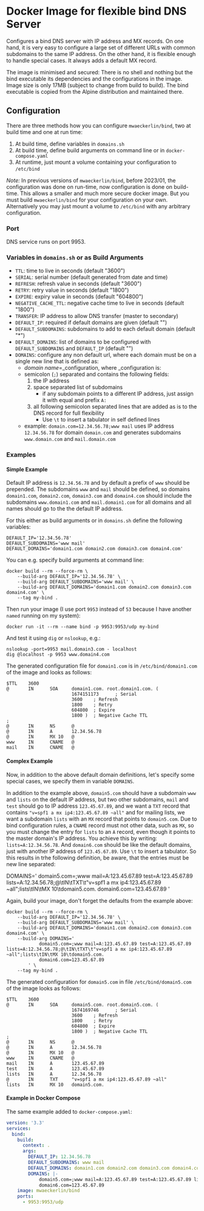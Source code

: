 # Docker Image for flexible bind DNS Server

Configures a bind DNS server with IP address and MX records. On one hand, it is very easy to configure a large set of different URLs with common subdomains to the same IP address. On the other hand, it is flexible enough to handle special cases. It always adds a default MX record.

The image is minimised and secured: There is no shell and nothing but the bind executable its dependencies and the configurations in the image. Image size is only 17MB (subject to change from build to build). The bind executable is copied from the Alpine distribution and maintained there.

## Configuration

There are three methods how you can configure `mwaeckerlin/bind`, two at build time and one at run time:

  1. At build time, define variables in `domains.sh`
  2. At build time, define build arguments on command line or in `docker-compose.yaml`
  3. At runtime, just mount a volume containing your configuration to `/etc/bind`

*Note:* In previous versions of `mwaeckerlin/bind`, before 2023/01, the configuration was done on run-time, now configuration is done on build-time. This allows a smaller and much more secure docker image. But you must build `mwaeckerlin/bind` for your configuration on your own. Alternatively you may just mount a volume to `/etc/bind` with any arbitrary configuration.

### Port

DNS service runs on port 9953.

### Variables in `domains.sh` or as Build Arguments

- `TTL`: time to live in seconds (default "3600")
- `SERIAL`: serial number (default generated from date and time)
- `REFRESH`: refresh value in seconds (default "3600")
- `RETRY`: retry value in seconds (default "1800")
- `EXPIRE`: expiry value in seconds (default "604800")
- `NEGATIVE_CACHE_TTL`: negative cache time to live in seconds (default "1800")
- `TRANSFER`: IP address to allow DNS transfer (master to secondary)
- `DEFAULT_IP`: required if default domains are given (default "")
- `DEFAULT_SUBDOMAINS`: subdomains to add to each default domain (default "*")
- `DEFAULT_DOMAINS`: list of domains to be configured with `DEFAULT_SUBDOMAINS` and `DEFAULT_IP` (default "")
- `DOMAINS`: configure any non default url, where each domain must be on a single new line that is defined as:
    - _domain name_=_configuration, where _configuration is:
    - semicolon (`;`) separated and contains the following fields:
        1. the IP address
        2. space separated list of subdomains
           - if any subdomain points to a different IP address, just assign it with equal and prefix `A:`
        3. all following semicolon separated lines that are added as is to the DNS record for full flexibility
            - Use `\t` to insert a tabulator in self defined lines
    - example: `domain.com=12.34.56.78;www mail` uses IP address `12.34.56.78` for domain `domain.com` and generates subdomains `www.domain.com` and `mail.domain.com`
 
### Examples

#### Simple Example

Default IP address is `12.34.56.78` and by default a prefix of `www` should be prepended. The subdomains `www` and `mail` should be defined, so domains `domain1.com`, `domain2.com`, `domain3.com` and `domain4.com` should include the subdomains `www.domain1.com` and `mail.domain1.com` for all domains and all names should go to the the default IP address.

For this either as build arguments or in `domains.sh` define the following variables:

    DEFAULT_IP='12.34.56.78'
    DEFAULT_SUBDOMAINS='www mail'
    DEFAULT_DOMAINS='domain1.com domain2.com domain3.com domain4.com'

You can e.g. specify build arguments at command line:

    docker build --rm --force-rm \
        --build-arg DEFAULT_IP='12.34.56.78' \
        --build-arg DEFAULT_SUBDOMAINS='www mail' \
        --build-arg DEFAULT_DOMAINS='domain1.com domain2.com domain3.com domain4.com' \
        --tag my-bind .

Then run your image (I use port `9953` instead of `53` because I have another `named` running on my system):

    docker run -it --rm --name bind -p 9953:9953/udp my-bind

And test it using `dig` or `nslookup`, e.g.:

    nslookup -port=9953 mail.domain3.com - localhost
    dig @localhost -p 9953 www.domain4.com

The generated configuration file for `domain1.com` is in `/etc/bind/domain1.com` of the image and looks as follows:

```
$TTL    3600
@       IN      SOA     domain1.com. root.domain1.com. (
                        1674151173      ; Serial
                        3600    ; Refresh
                        1800    ; Retry
                        604800  ; Expire
                        1800 )  ; Negative Cache TTL
;
@       IN      NS      @
@       IN      A       12.34.56.78
@       IN      MX 10   @
www     IN      CNAME   @
mail    IN      CNAME   @
```

#### Complex Example

Now, in addition to the above default domain definitions, let's specify some special cases, we specify them in variable `DOMAINS`.

In addition to the example above, `domain5.com` should have a subdomain `www` and `lists` on the default IP address, but two other subdomains, `mail` and `test` should go to IP address `123.45.67.89`, and we want a `TXT` record that contains `"v=spf1 a mx ip4:123.45.67.89 ~all"` and for mailing lists, we want a subdomain `lists` with an `MX` record that points to `domain5.com`. Due to bind configuration rules, a `CNAME` record must not other data, such as `MX`, so you must change the entry for `lists` to an `A` record, even though it points to the master domain's IP address. You achieve this by writing: `lists=A:12.34.56.78`. And `domain6.com` should be like the default domains, just with another IP address of `123.45.67.89`. Use `\t` to insert a tabulator. So this results in trhe following definition, be aware, that the entries must be new line separated:

   DOMAINS='
        domain5.com=;www mail=A:123.45.67.89 test=A:123.45.67.89 lists=A:12.34.56.78;@\tIN\tTXT\t"v=spf1 a mx ip4:123.45.67.89 ~all";lists\tIN\tMX 10\tdomain5.com.
        domain6.com=123.45.67.89
    '

Again, build your image, don't forget the defaults from the example above:

    docker build --rm --force-rm \
        --build-arg DEFAULT_IP='12.34.56.78' \
        --build-arg DEFAULT_SUBDOMAINS='www mail' \
        --build-arg DEFAULT_DOMAINS='domain1.com domain2.com domain3.com domain4.com' \
        --build-arg DOMAINS='
                domain5.com=;www mail=A:123.45.67.89 test=A:123.45.67.89 lists=A:12.34.56.78;@\tIN\tTXT\t"v=spf1 a mx ip4:123.45.67.89 ~all";lists\tIN\tMX 10\tdomain5.com.
                domain6.com=123.45.67.89
            ' \
        --tag my-bind .

The generated configuration for `domain5.com` in file `/etc/bind/domain5.com` of the image looks as follows:

```
$TTL    3600
@       IN      SOA     domain5.com. root.domain5.com. (
                        1674169746      ; Serial
                        3600    ; Refresh
                        1800    ; Retry
                        604800  ; Expire
                        1800 )  ; Negative Cache TTL
;
@       IN      NS      @
@       IN      A       12.34.56.78
@       IN      MX 10   @
www     IN      CNAME   @
mail    IN      A       123.45.67.89
test    IN      A       123.45.67.89
lists   IN      A       12.34.56.78
@       IN      TXT     "v=spf1 a mx ip4:123.45.67.89 ~all"
lists   IN      MX 10   domain5.com.
```

#### Example in Docker Compose

The same example added to `docker-compose.yaml`:

```yaml
version: '3.3'
services:
  bind:
    build:
      context: .
      args:
        DEFAULT_IP: 12.34.56.78
        DEFAULT_SUBDOMAINS: www mail
        DEFAULT_DOMAINS: domain1.com domain2.com domain3.com domain4.com
        DOMAINS: |-
            domain5.com=;www mail=A:123.45.67.89 test=A:123.45.67.89 lists=A:12.34.56.78;@\tIN\tTXT\t"v=spf1 a mx ip4:123.45.67.89 ~all";lists\tIN\tMX 10\tdomain5.com.
            domain6.com=123.45.67.89
    image: mwaeckerlin/bind
    ports:
      - 9953:9953/udp
```